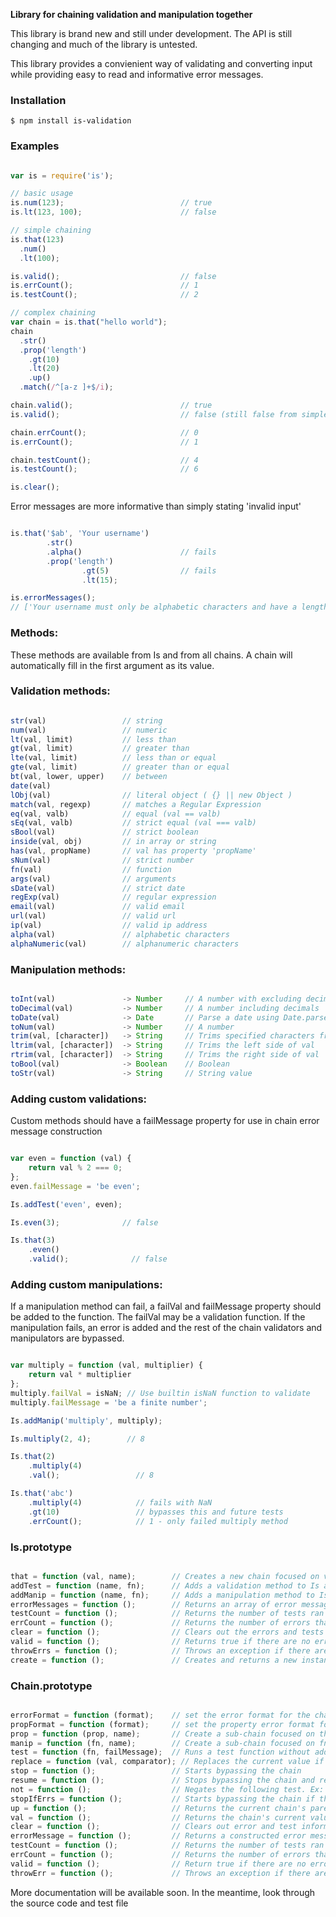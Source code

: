 **Library for chaining validation and manipulation together**

This library is brand new and still under development. The API is still
changing and much of the library is untested.

This library provides a convienient way of validating and converting input
while providing easy to read and informative error messages.

### Installation

    $ npm install is-validation

### Examples

```javascript

var is = require('is');

// basic usage
is.num(123);                          // true
is.lt(123, 100);                      // false

// simple chaining
is.that(123)
  .num()
  .lt(100);

is.valid();                           // false
is.errCount();                        // 1
is.testCount();                       // 2

// complex chaining
var chain = is.that("hello world");
chain
  .str()
  .prop('length')
    .gt(10)
    .lt(20)
    .up()
  .match(/^[a-z ]+$/i);

chain.valid();                        // true
is.valid();                           // false (still false from simple chaining example)

chain.errCount();                     // 0
is.errCount();                        // 1

chain.testCount();                    // 4
is.testCount();                       // 6

is.clear();

```

Error messages are more informative than simply stating 'invalid input'

```javascript

is.that('$ab', 'Your username')
        .str()
        .alpha()                      // fails
        .prop('length')
                .gt(5)                // fails
                .lt(15);

is.errorMessages();
// ['Your username must only be alphabetic characters and have a length which must be greater than 5']

```

### Methods:

These methods are available from Is and from all chains. A chain will automatically fill in the first
argument as its value.

### Validation methods:

```javascript

str(val)                 // string
num(val)                 // numeric
lt(val, limit)           // less than
gt(val, limit)           // greater than
lte(val, limit)          // less than or equal
gte(val, limit)          // greater than or equal
bt(val, lower, upper)    // between
date(val)
lObj(val)                // literal object ( {} || new Object )
match(val, regexp)       // matches a Regular Expression
eq(val, valb)            // equal (val == valb)
sEq(val, valb)           // strict equal (val === valb)
sBool(val)               // strict boolean
inside(val, obj)         // in array or string
has(val, propName)       // val has property 'propName'
sNum(val)                // strict number
fn(val)                  // function
args(val)                // arguments
sDate(val)               // strict date
regExp(val)              // regular expression
email(val)               // valid email
url(val)                 // valid url
ip(val)                  // valid ip address
alpha(val)               // alphabetic characters
alphaNumeric(val)        // alphanumeric characters

```

### Manipulation methods:

```javascript

toInt(val)               -> Number     // A number with excluding decimals
toDecimal(val)           -> Number     // A number including decimals
toDate(val)              -> Date       // Parse a date using Date.parse
toNum(val)               -> Number     // A number
trim(val, [character])   -> String     // Trims specified characters from both sides of val
ltrim(val, [character])  -> String     // Trims the left side of val
rtrim(val, [character])  -> String     // Trims the right side of val
toBool(val)              -> Boolean    // Boolean
toStr(val)               -> String     // String value

```

### Adding custom validations:

Custom methods should have a failMessage property for use in chain error message construction

```javascript

var even = function (val) {
    return val % 2 === 0;
};
even.failMessage = 'be even';

Is.addTest('even', even);

Is.even(3);              // false

Is.that(3)
    .even()
    .valid();              // false

```

### Adding custom manipulations:

If a manipulation method can fail, a failVal and failMessage property should be added to the function.
The failVal may be a validation function. If the manipulation fails, an error is added and the rest of
the chain validators and manipulators are bypassed.

```javascript

var multiply = function (val, multiplier) {
    return val * multiplier
};
multiply.failVal = isNaN; // Use builtin isNaN function to validate
multiply.failMessage = 'be a finite number';

Is.addManip('multiply', multiply);

Is.multiply(2, 4);        // 8

Is.that(2)
    .multiply(4)
    .val();                 // 8

Is.that('abc')
    .multiply(4)            // fails with NaN
    .gt(10)                 // bypasses this and future tests
    .errCount();            // 1 - only failed multiply method

```

### Is.prototype

```javascript

that = function (val, name);        // Creates a new chain focused on val
addTest = function (name, fn);      // Adds a validation method to Is and Chain prototype
addManip = function (name, fn);     // Adds a manipulation method to Is and Chain prototype
errorMessages = function ();        // Returns an array of error messages, if any
testCount = function ();            // Returns the number of tests ran in this instance
errCount = function ();             // Returns the number of errors that have occurred in this instance
clear = function ();                // Clears out the errors and tests for this instance
valid = function ();                // Returns true if there are no errors in this instance
throwErrs = function ();            // Throws an exception if there are any errors. exception.messages = this.errorMessages()
create = function ();               // Creates and returns a new instance of Is

```

### Chain.prototype

```javascript

errorFormat = function (format);    // set the error format for the chain. Default: '{0} must {1}'
propFormat = function (format);     // set the property error format for the chain. Default: 'have a {0} which must {1}'
prop = function (prop, name);       // Create a sub-chain focused on the current values property 'prop'
manip = function (fn, name);        // Create a sub-chain focused on fn's return value
test = function (fn, failMessage);  // Runs a test function without adding it to Chain.prototype
replace = function (val, comparator); // Replaces the current value if it equals the comparator
stop = function ();                 // Starts bypassing the chain
resume = function ();               // Stops bypassing the chain and resume testing
not = function ();                  // Negates the following test. Ex: is.that(123).not().str().valid() -> true
stopIfErrs = function ();           // Starts bypassing the chain if there are errors
up = function ();                   // Returns the current chain's parent
val = function ();                  // Returns the chain's current value
clear = function ();                // Clears out error and test information
errorMessage = function ();         // Returns a constructed error message if there are errors
testCount = function ();            // Returns the number of tests ran in this chain
errCount = function ();             // Returns the number of errors that have occurred in this chain
valid = function ();                // Return true if there are no errors in this chain
throwErr = function ();             // Throws an exception if there are any errors. exception.message = this.errorMessage()

```

More documentation will be available soon. In the meantime, look through the source code
and test file
